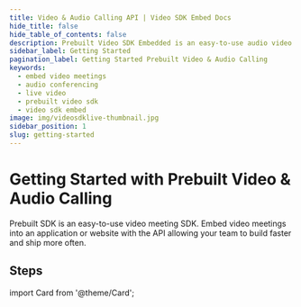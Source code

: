 ```yaml
---
title: Video & Audio Calling API | Video SDK Embed Docs
hide_title: false
hide_table_of_contents: false
description: Prebuilt Video SDK Embedded is an easy-to-use audio video calling API. Embed video meetings add live video & audio conferencing to your applications or website.
sidebar_label: Getting Started
pagination_label: Getting Started Prebuilt Video & Audio Calling
keywords:
  - embed video meetings
  - audio conferencing
  - live video
  - prebuilt video sdk
  - video sdk embed
image: img/videosdklive-thumbnail.jpg
sidebar_position: 1
slug: getting-started
---
```


# Getting Started with Prebuilt Video & Audio Calling

Prebuilt SDK is an easy-to-use video meeting SDK. Embed video meetings into an application or website with the API allowing your team to build faster and ship more often.

## Steps

import Card from '@theme/Card';

<div class="container guide-steps-block">
  <div class="row ">
    <div class="col col--6">
      <Card heading="1. Signup & Create API Key" link="/docs/guide/prebuilt-video-and-audio-calling/signup-and-create-api" description="Generate Your API Key" />
    </div>
    <div class="col col--6" >
      <Card heading="2. Client Setup" link="/docs/guide/prebuilt-video-and-audio-calling/using-script" description="Integrate Prebuilt with API key"  />
    </div>
  </div>
  <div class="row " >
    <div class="col col--6">
      <Card heading="3. Customize Prebuilt" link="/docs/guide/prebuilt-video-and-audio-calling/features/join-screen" description="Start with customizing the Join screen" />
    </div>
    
  </div>
</div>

<!-- ## Embed a meeting

Embedding a meeting into a website and app requires you to add script into page or application.

import Tabs from '@theme/Tabs';
import TabItem from '@theme/TabItem';

<Tabs
defaultValue="html"
values={[
{label: 'HTML', value: 'html'},
{label: 'Java', value: 'java'},
{label: 'Kotlin', value: 'kotlin'},
{label: 'Swift IOS 14.5 onwards', value: 'swift145'},
{label: 'Swift IOS 14.3 and 14.4', value: 'swift144'},
{label: 'Swift IOS lower 14.3', value: 'swift143'}
]}>
<TabItem value="html">

```js
<script>
  var script = document.createElement("script");
  script.type = "text/javascript";

  script.addEventListener("load", function (event) {
    const meeting = new VideoSDKMeeting();

    const config = {
      name: "John Doe",
      apiKey: "<API KEY>", // generated in Get Stared
      meetingId: "milkyway", // enter your unique id for room

      containerId: null,
      redirectOnLeave: "https://www.videosdk.live/",

      micEnabled: true,
      webcamEnabled: true,

      joinScreen: {
        visible: true, // Show the join screen ?
        title: "Daily Scrum", // Meeting title
        meetingUrl: window.location.href, // Meeting joining url
      },
    };

    meeting.init(config);
  });

  script.src =
    "https://sdk.videosdk.live/rtc-js-prebuilt/0.1.27/rtc-js-prebuilt.js";
  document.getElementsByTagName("head")[0].appendChild(script);
</script>
```

</TabItem>
<TabItem value="java">

```js
import androidx.annotation.NonNull;
import androidx.annotation.RequiresApi;
import androidx.appcompat.app.AppCompatActivity;
import android.Manifest;
import android.content.pm.PackageManager;
import android.os.Build;
import android.os.Bundle;
import android.webkit.WebView;
import android.webkit.WebViewClient;

import java.util.ArrayList;
import java.util.List;

public class MainActivity extends AppCompatActivity {

    public String roomUrlString = ""; // Replace by your own
    private String roomParameters = "?skipMediaPermissionPrompt";

    private static final int PERMISSION_REQUEST_CODE = 1234;
    private String[] requiredDangerousPermissions = {
            Manifest.permission.CAMERA,
            Manifest.permission.MODIFY_AUDIO_SETTINGS,
            Manifest.permission.RECORD_AUDIO
    };

    private WebView webView;

    @Override
    protected void onCreate(Bundle savedInstanceState) {
        super.onCreate(savedInstanceState);
        setContentView(R.layout.activity_main);
        this.webView = findViewById(R.id.webView);
        WebViewUtils.configureWebView(this.webView);
        this.webView.setWebChromeClient(new CustomWebChromeClient(this));
        this.webView.setWebViewClient(new WebViewClient());
    }

    @Override
    protected void onResume() {
        super.onResume();
        if (this.webView.getUrl() == null) {
            if (Build.VERSION.SDK_INT >= Build.VERSION_CODES.M && this.isPendingPermissions()) {
                // This explicitly requests the camera and audio permissions.
                // It's fine for a demo app but should probably be called earlier in the flow,
                // on a user interaction instead of onResume.
                this.requestCameraAndAudioPermissions();
            } else {
                this.loadEmbeddedRoomUrl();
            }
        }
    }

    private void loadEmbeddedRoomUrl() {
        this.webView.loadUrl(roomUrlString + roomParameters);
    }

    @Override
    public void onRequestPermissionsResult(int requestCode, @NonNull String[] permissions, @NonNull int[] grantResults) {
        switch (requestCode) {
            case PERMISSION_REQUEST_CODE:
                if (this.grantResultsContainsDenials(grantResults)) {
                    // Show some permissions required dialog.
                } else {
                    // All necessary permissions granted, continue loading.
                    this.loadEmbeddedRoomUrl();
                }
                break;
            default:
                super.onRequestPermissionsResult(requestCode, permissions, grantResults);
        }
    }

    @RequiresApi(api = Build.VERSION_CODES.M)
    private void requestCameraAndAudioPermissions() {
        this.requestPermissions(this.getPendingPermissions(), PERMISSION_REQUEST_CODE);
    }

    @RequiresApi(api = Build.VERSION_CODES.M)
    private String[] getPendingPermissions() {
        List<String> pendingPermissions = new ArrayList<>();
        for (String permission : this.requiredDangerousPermissions) {
            if (this.checkSelfPermission(permission) == PackageManager.PERMISSION_DENIED) {
                pendingPermissions.add(permission);
            }
        }
        return pendingPermissions.toArray(new String[pendingPermissions.size()]);
    }

    private boolean isPendingPermissions() {
        if (Build.VERSION.SDK_INT < Build.VERSION_CODES.M) {
            return false;
        }
        return this.getPendingPermissions().length > 0;
    }

    private boolean grantResultsContainsDenials(int[] grantResults) {
        for (int result : grantResults) {
            if (result == PackageManager.PERMISSION_DENIED) {
                return true;
            }
        }
        return false;
    }
}
```

</TabItem>
<TabItem value="kotlin">

```js
import android.Manifest
import android.content.pm.PackageManager
import android.os.Build
import android.os.Bundle
import android.webkit.WebView
import android.webkit.WebViewClient
import androidx.annotation.RequiresApi
import androidx.appcompat.app.AppCompatActivity

class MainActivity : AppCompatActivity() {

    var roomUrlString = "" // Replace by your own
    private val roomParameters = "?skipMediaPermissionPrompt"

    companion object {
        private const val PERMISSION_REQUEST_CODE = 1234
    }

    private val requiredDangerousPermissions = arrayOf(
        Manifest.permission.CAMERA,
        Manifest.permission.MODIFY_AUDIO_SETTINGS,
        Manifest.permission.RECORD_AUDIO
    )

    private var webView: WebView? = null

    override fun onCreate(savedInstanceState: Bundle?) {
        super.onCreate(savedInstanceState)
        setContentView(R.layout.activity_main)
        webView = findViewById(R.id.webView)
        WebViewUtils.configureWebView(webView!!)
        webView!!.setWebChromeClient(CustomWebChromeClient(this))
        webView!!.setWebViewClient(WebViewClient())
    }

    override fun onResume() {
        super.onResume()
        if (webView!!.url == null) {
            if (Build.VERSION.SDK_INT >= Build.VERSION_CODES.M && isPendingPermissions()) {
                // This explicitly requests the camera and audio permissions.
                // It's fine for a demo app but should probably be called earlier in the flow,
                // on a user interaction instead of onResume.
                requestCameraAndAudioPermissions()
            } else {
                loadEmbeddedRoomUrl()
            }
        }
    }

    private fun loadEmbeddedRoomUrl() {
        webView!!.loadUrl(roomUrlString + roomParameters)
    }

    override fun onRequestPermissionsResult(
        requestCode: Int,
        permissions: Array<String>,
        grantResults: IntArray
    ) {
        when (requestCode) {
            PERMISSION_REQUEST_CODE -> if (grantResultsContainsDenials(grantResults)) {
                // Show some permissions required dialog.
            } else {
                // All necessary permissions granted, continue loading.
                loadEmbeddedRoomUrl()
            }
            else -> super.onRequestPermissionsResult(requestCode, permissions, grantResults)
        }
    }

    @RequiresApi(api = Build.VERSION_CODES.M)
    private fun requestCameraAndAudioPermissions() {
        requestPermissions(pendingPermissions, PERMISSION_REQUEST_CODE)
    }

    @get:RequiresApi(api = Build.VERSION_CODES.M)
    private val pendingPermissions: Array<String>
        private get() {
            val pendingPermissions: MutableList<String> = ArrayList()
            for (permission in requiredDangerousPermissions) {
                if (checkSelfPermission(permission) == PackageManager.PERMISSION_DENIED) {
                    pendingPermissions.add(permission)
                }
            }
            return pendingPermissions.toTypedArray()
        }

    private fun isPendingPermissions(): Boolean {
        return if (Build.VERSION.SDK_INT < Build.VERSION_CODES.M) {
            false
        } else pendingPermissions.isNotEmpty()
    }

    private fun grantResultsContainsDenials(grantResults: IntArray): Boolean {
        for (result in grantResults) {
            if (result == PackageManager.PERMISSION_DENIED) {
                return true
            }
        }
        return false
    }

}
```

</TabItem>
<TabItem value="swift145">

```js
// Use WKWebView for IOS 14.5 and onwards
import WebKit

class WKWebViewController: UIViewController, WKNavigationDelegate {

    public var roomUrlString = "" // Replace by your own
    private var webView: WKWebView!

    override func viewDidLoad() {
        super.viewDidLoad()
        let config = WKWebViewConfiguration()
        config.allowsInlineMediaPlayback = true
        webView = WKWebView(frame: view.frame, configuration: config)
        webView.navigationDelegate = self
        view = webView
        guard let roomUrl = URL(string: roomUrlString) else {
            return
        }
        webView.load(URLRequest(url: roomUrl))
    }
}
```

</TabItem>
<TabItem value="swift144">

```js
// Use SFSafariViewController for IOS 14.3 and 14.4
import SafariServices

class ViewController: UIViewController, SFSafariViewControllerDelegate {

    public var roomUrlString = "" // Replace by your own

    override func viewDidAppear(_ animated: Bool) {
        super.viewDidAppear(animated)
        guard let roomUrl = URL(string: roomUrlString) else {
            return
        }
        let safariVC = SFSafariViewController(url: roomUrl)
        safariVC.delegate = self
        present(safariVC, animated: true)
    }
}
```

</TabItem>
<TabItem value="swift143">

```js
// IOS versions lower than 14.3
import UIKit

class ViewController: UIViewController {

    public var roomUrlString = "" // Replace by your own

    override func viewDidLoad() {
        super.viewDidLoad()
        guard let roomUrl = URL(string: roomUrlString),
            UIApplication.shared.canOpenURL(roomUrl) else {
            return
        }
        UIApplication.shared.open(roomUrl)
    }
}
```

</TabItem>
</Tabs>

## What Next

Explore tutorials and code samples to customise prebuilt SDK. -->
